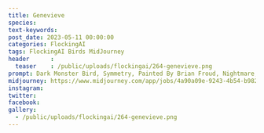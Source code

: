 ```yaml
---
title: Genevieve
species: 
text-keywords: 
post_date: 2023-05-11 00:00:00
categories: FlockingAI
tags: FlockingAI Birds MidJourney 
header      :
  teaser    : /public/uploads/flockingai/264-genevieve.png
prompt: Dark Monster Bird, Symmetry, Painted By Brian Froud, Nightmare, Detalles, 8k, Celtic Designs, On A Dry Forest,
midjourney: https://www.midjourney.com/app/jobs/4a90a09e-9243-4b54-b982-20df16c73016
instagram: 
twitter: 
facebook: 
gallery: 
  - /public/uploads/flockingai/264-genevieve.png
---
```


